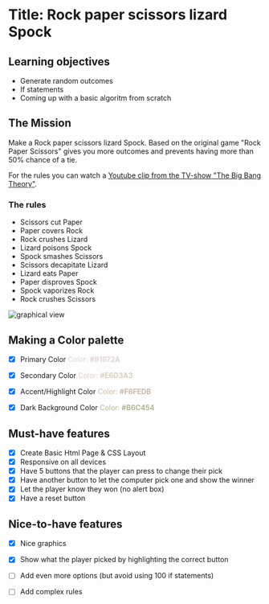 # Title: Rock paper scissors lizard Spock

## Learning objectives
- Generate random outcomes
- If statements
- Coming up with a basic algoritm from scratch

## The Mission
Make a Rock paper scissors lizard Spock. Based on the original game "Rock Paper Scissors" gives you more outcomes and prevents having more than 50% chance of a tie.

For the rules you can watch a [Youtube clip from the TV-show "The Big Bang Theory"](https://www.youtube.com/watch?v=Kov2G0GouBw).

### The rules
- Scissors cut Paper
- Paper covers Rock
- Rock crushes Lizard
- Lizard poisons Spock
- Spock smashes Scissors
- Scissors decapitate Lizard
- Lizard eats Paper
- Paper disproves Spock
- Spock vaporizes Rock
- Rock crushes Scissors

![graphical view](assets/images/electrocat.png)

## Making a Color palette

- [X] Primary Color             <span style="color:#E0D3DE">Color: **#91972A**</span>                      
- [X] Secondary Color           <span style="color:#D8D0C1">Color: **#E6D3A3**</span>                     
- [X] Accent/Highlight Color    <span style="color:#CBB8A9">Color: **#F6FEDB**</span>                   
- [X] Dark Background Color     <span style="color:#B3B492">Color: **#B6C454**</span>


## Must-have features
- [X] Create Basic Html Page & CSS Layout
- [X] Responsive on all devices
- [X] Have 5 buttons that the player can press to change their pick
- [X] Have another button to let the computer pick one and show the winner
- [X] Let the player know they won (no alert box)
- [X] Have a reset button

## Nice-to-have features
- [X] Nice graphics
- [X] Show what the player picked by highlighting the correct button
- [ ] Add even more options (but avoid using 100 if statements)
- [ ] Add complex rules




